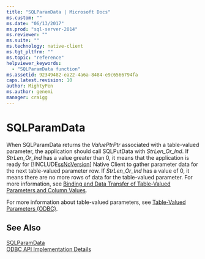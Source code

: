 ```yaml
---
title: "SQLParamData | Microsoft Docs"
ms.custom: ""
ms.date: "06/13/2017"
ms.prod: "sql-server-2014"
ms.reviewer: ""
ms.suite: ""
ms.technology: native-client
ms.tgt_pltfrm: ""
ms.topic: "reference"
helpviewer_keywords: 
  - "SQLParamData function"
ms.assetid: 92349482-ea22-4a6a-8484-e9c6566794fa
caps.latest.revision: 10
author: MightyPen
ms.author: genemi
manager: craigg
---
```

# SQLParamData
  When SQLParamData returns the *ValuePtrPtr* associated with a table-valued parameter, the application should call SQLPutData with *StrLen_Or_Ind*. If *StrLen_Or_Ind* has a value greater than 0, it means that the application is ready for [!INCLUDE[ssNoVersion](../../includes/ssnoversion-md.md)] Native Client to gather parameter data for the next table-valued parameter row. If *StrLen_Or_Ind* has a value of 0, it means there are no more rows of data for the table-valued parameter. For more information, see [Binding and Data Transfer of Table-Valued Parameters and Column Values](../native-client-odbc-table-valued-parameters/binding-and-data-transfer-of-table-valued-parameters-and-column-values.md).  
  
 For more information about table-valued parameters, see [Table-Valued Parameters &#40;ODBC&#41;](../native-client-odbc-table-valued-parameters/table-valued-parameters-odbc.md).  
  
## See Also  
 [SQLParamData](http://go.microsoft.com/fwlink/?LinkId=80706)   
 [ODBC API Implementation Details](odbc-api-implementation-details.md)  
  
  
